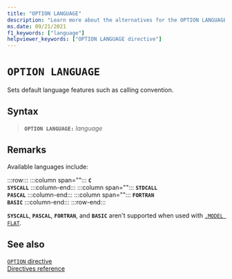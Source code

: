 ```yaml
---
title: "OPTION LANGUAGE"
description: "Learn more about the alternatives for the OPTION LANGUAGE directive"
ms.date: 09/21/2021
f1_keywords: ["language"]
helpviewer_keywords: ["OPTION LANGUAGE directive"]
---
```

# `OPTION LANGUAGE`

Sets default language features such as calling convention.

## Syntax

> **`OPTION LANGUAGE:`** *language*

## Remarks

Available languages include:

:::row:::
   :::column span="":::
      **`C`**\
      **`SYSCALL`**
   :::column-end:::
   :::column span="":::
      **`STDCALL`**\
      **`PASCAL`**
   :::column-end:::
   :::column span="":::
      **`FORTRAN`**\
      **`BASIC`**
   :::column-end:::
:::row-end:::

**`SYSCALL`**, **`PASCAL`**, **`FORTRAN`**, and **`BASIC`** aren't supported when used with [`.MODEL FLAT`](../../assembler/masm/dot-model.md).

## See also

[`OPTION` directive](../../assembler/masm/option-masm.md)\
[Directives reference](../../assembler/masm/directives-reference.md)
